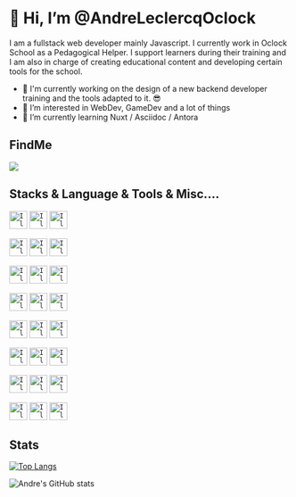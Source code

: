 # 👋 Hi, I’m @AndreLeclercqOclock

I am a fullstack web developer mainly Javascript. I currently work in Oclock School as a Pedagogical Helper. I support learners during their training and I am also in charge of creating educational content and developing certain tools for the school.

- 🔭 I'm currently working on the design of a new backend developer training and the tools adapted to it. :sunglasses:
- 👀 I’m interested in WebDev, GameDev and a lot of things
- 🌱 I’m currently learning Nuxt / Asciidoc / Antora

## FindMe
[![](https://img.shields.io/badge/linkedin-%230077B5.svg?style=for-the-badge&logo=linkedin)](https://www.linkedin.com/in/andre-leclercq/)

## Stacks & Language & Tools & Misc....
<code><img alt="I love Linux" height="32" width="32" src="https://cdn.simpleicons.org/linux" /></code>
<code><img alt="I love Debian" height="32" width="32" src="https://cdn.simpleicons.org/debian" /></code>
<code><img alt="I love KDE" height="32" width="32" src="https://cdn.simpleicons.org/kde" /></code>

<code><img alt="I love Javascript" height="32" width="32" src="https://cdn.simpleicons.org/javascript" /></code>
<code><img alt="I love Node.js" height="32" width="32" src="https://cdn.simpleicons.org/node.js" /></code>
<code><img alt="I love Rust" height="32" width="32" src="https://cdn.simpleicons.org/rust" /></code>

<code><img alt="I love Nuxt.JS" height="32" width="32" src="https://cdn.simpleicons.org/nuxt.js" /></code>
<code><img alt="I love Vue.JS" height="32" width="32" src="https://cdn.simpleicons.org/vue.js" /></code>
<code><img alt="I love Vuetify" height="32" width="32" src="https://cdn.simpleicons.org/vuetify" /></code>

<code><img alt="I love Directus" height="32" width="32" src="https://cdn.simpleicons.org/directus" /></code>
<code><img alt="I love Asciidoctor" height="32" width="32" src="https://cdn.simpleicons.org/asciidoctor" /></code>
<code><img alt="I love GIT" height="32" width="32" src="https://cdn.simpleicons.org/git" /></code>

<code><img alt="I love Postgresql" height="32" width="32" src="https://cdn.simpleicons.org/postgresql" /></code>
<code><img alt="I love Mongodb" height="32" width="32" src="https://cdn.simpleicons.org/mongodb" /></code>
<code><img alt="I love Supabase" height="32" width="32" src="https://cdn.simpleicons.org/supabase" /></code>

<code><img alt="I love Vivaldi" height="32" width="32" src="https://cdn.simpleicons.org/vivaldi" /></code>
<code><img alt="I love Firefox" height="32" width="32" src="https://cdn.simpleicons.org/firefox" /></code>
<code><img alt="I love Duck Duck Go" height="32" width="32" src="https://cdn.simpleicons.org/duckduckgo" /></code>

<code><img alt="I love IntelliJ Idea" height="32" width="32" src="https://cdn.simpleicons.org/intellijidea" /></code>
<code><img alt="I love Godot Engine" height="32" width="32" src="https://cdn.simpleicons.org/godotengine" /></code>
<code><img alt="I love Obsidian" height="32" width="32" src="https://cdn.simpleicons.org/obsidian" /></code>

<code><img alt="I love Libre Office" height="32" width="32" src="https://cdn.simpleicons.org/libreoffice" /></code>
<code><img alt="I love Inkscape" height="32" width="32" src="https://cdn.simpleicons.org/inkscape" /></code>
<code><img alt="I love Krita" height="32" width="32" src="https://cdn.simpleicons.org/krita" /></code>

## Stats
[![Top Langs](https://github-readme-stats.vercel.app/api/top-langs/?username=andreleclercqoclock&layout=compact&count_private=true&theme=calm)](https://github.com/anuraghazra/github-readme-stats)

![Andre's GitHub stats](https://github-readme-stats.vercel.app/api?username=andreleclercqoclock&count_private=true&theme=calm)

